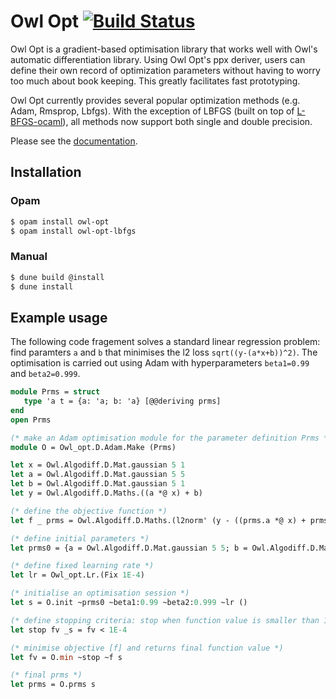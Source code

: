 # Owl Opt [![Build Status](https://travis-ci.org/owlbarn/owl_opt.svg?branch=master)](https://travis-ci.org/owlbarn/owl_opt) 

Owl Opt is a gradient-based optimisation library that works well with Owl's automatic differentiation library. Using Owl Opt's ppx deriver, users can define their own record of optimization parameters without having to worry too much about book keeping. This greatly facilitates fast prototyping. 

Owl Opt currently provides several popular optimization methods (e.g. Adam, Rmsprop, Lbfgs). With the exception of LBFGS (built on top of [L-BFGS-ocaml](https://github.com/Chris00/L-BFGS-ocaml)), all methods now support both single and double precision.

Please see the [documentation](https://ocaml.xyz/owl_opt).

## Installation
### Opam
<!-- $MDX skip -->
```sh
$ opam install owl-opt
$ opam install owl-opt-lbfgs
```
### Manual
<!-- $MDX skip -->
```sh
$ dune build @install
$ dune install
```

## Example usage

The following code fragement solves a standard linear regression problem: find paramters `a` and `b` that minimises the l2 loss `sqrt((y-(a*x+b))^2)`. 
The optimisation is carried out using Adam with hyperparameters `beta1=0.99` and `beta2=0.999`.

<!-- $MDX file=examples/opt/readme.ml -->
```ocaml
module Prms = struct
   type 'a t = {a: 'a; b: 'a} [@@deriving prms]
end
open Prms

(* make an Adam optimisation module for the parameter definition Prms *)
module O = Owl_opt.D.Adam.Make (Prms)

let x = Owl.Algodiff.D.Mat.gaussian 5 1
let a = Owl.Algodiff.D.Mat.gaussian 5 5
let b = Owl.Algodiff.D.Mat.gaussian 5 1
let y = Owl.Algodiff.D.Maths.((a *@ x) + b)

(* define the objective function *)
let f _ prms = Owl.Algodiff.D.Maths.(l2norm' (y - ((prms.a *@ x) + prms.b))) 

(* define initial parameters *)
let prms0 = {a = Owl.Algodiff.D.Mat.gaussian 5 5; b = Owl.Algodiff.D.Mat.gaussian 5 1} 

(* define fixed learning rate *)
let lr = Owl_opt.Lr.(Fix 1E-4) 

(* initialise an optimisation session *)
let s = O.init ~prms0 ~beta1:0.99 ~beta2:0.999 ~lr () 

(* define stopping criteria: stop when function value is smaller than 1E-4 *)
let stop fv _s = fv < 1E-4

(* minimise objective [f] and returns final function value *)
let fv = O.min ~stop ~f s

(* final prms *)
let prms = O.prms s
```

 

